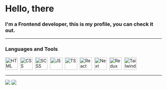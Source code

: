 
# Hello, there
<h3>I'm a Frontend developer, this is my profile, you can check it out.</h3>

---

### Languages and Tools
<div>
  <img src="https://cdn.jsdelivr.net/gh/devicons/devicon@latest/icons/html5/html5-original-wordmark.svg" title="HTML" width="40" height="40" />&nbsp
  <img src="https://cdn.jsdelivr.net/gh/devicons/devicon@latest/icons/css3/css3-original-wordmark.svg" title="CSS" width="40" height="40" />&nbsp
  <img src="https://cdn.jsdelivr.net/gh/devicons/devicon@latest/icons/sass/sass-original.svg" title="SCSS" width="40" height="40" />&nbsp
  <img src="https://cdn.jsdelivr.net/gh/devicons/devicon@latest/icons/javascript/javascript-original.svg" title="JS" width="40" height="40" />&nbsp
  <img src="https://cdn.jsdelivr.net/gh/devicons/devicon@latest/icons/typescript/typescript-original.svg" title="TS" width="40" height="40" />&nbsp  
  <img src="https://cdn.jsdelivr.net/gh/devicons/devicon@latest/icons/react/react-original.svg" title="React" width="40" height="40" />&nbsp
  <img src="https://cdn.jsdelivr.net/gh/devicons/devicon@latest/icons/nextjs/nextjs-original.svg" title="Next" width="40" height="40" />&nbsp
  <img src="https://cdn.jsdelivr.net/gh/devicons/devicon@latest/icons/redux/redux-original.svg" title="Redux Toolkit" width="40" height="40" />&nbsp
  <img src="https://cdn.jsdelivr.net/gh/devicons/devicon@latest/icons/tailwindcss/tailwindcss-original.svg" title="Tailwind" width="40" height="40" />&nbsp
</div>

---

<div>
  <img src="https://github-readme-stats.vercel.app/api/top-langs/?username=Ridgal&theme=transparent&show_icons=true&hide_border=true" />
  <img src="https://github-readme-stats.vercel.app/api?username=Ridgal&theme=transparent&show_icons=true&hide_border=true&count_private=false" />
</div>


